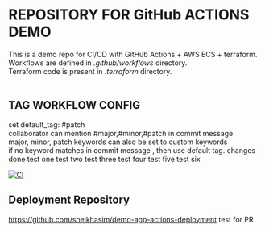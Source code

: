 # REPOSITORY FOR GitHub ACTIONS DEMO</br>
This is a demo repo for CI/CD with GitHub Actions + AWS ECS + terraform. </br>
Workflows are defined in *.github/workflows* directory. </br>
Terraform code is present in *.terraform* directory. </br>
</br>
## TAG WORKFLOW CONFIG </br>
set default_tag: #patch </br>
collaborator can mention #major,#minor,#patch in commit message.</br>
major, minor, patch keywords can also be set to custom keywords </br>
if no keyword matches in commit message , then use default tag.
changes done
test one
test two
test three
test four
test five
test six

[![CI](https://github.com/sheikhasim/demo-app-actions/actions/workflows/ci.yml/badge.svg)](https://github.com/sheikhasim/demo-app-actions/actions/workflows/ci.yml)

## Deployment Repository
https://github.com/sheikhasim/demo-app-actions-deployment
test for PR
